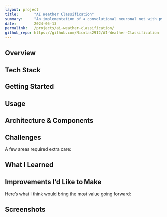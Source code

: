 ```yaml
---
layout: project
title:       "AI Weather Classification"
summary:     "An implementation of a convolutional neuronal net with pytorch to classify weather conditions from pictures"
date:        2024-05-13
permalink:   /projects/ai-weather-classification/
github_repo: https://github.com/Nicolas2912/AI-Weather-Classification
---
```


## Overview


## Tech Stack


## Getting Started



## Usage


## Architecture & Components



## Challenges

A few areas required extra care:


## What I Learned



## Improvements I’d Like to Make

Here’s what I think would bring the most value going forward:



## Screenshots